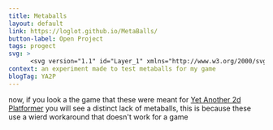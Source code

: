 ```yaml
---
title: Metaballs
layout: default
link: https://loglot.github.io/MetaBalls/
button-label: Open Project
tags: progect
svg: >                     
      <svg version="1.1" id="Layer_1" xmlns="http://www.w3.org/2000/svg" xmlns:xlink="http://www.w3.org/1999/xlink" x="0px" y="0px" viewBox="0 0 726 726" style="enable-background:new 0 0 726 726;" xml:space="preserve"><path style="fill: rgb(0, 0, 0);" d="M491.5,628.8c-1,1.2-1,1.2-1.9,2.4c-4.7,6.6-9.6,9.9-17,13.1c-2.4,1.1-4.8,2.1-7.1,3.2c-1.9,0.9-3.8,1.7-5.6,2.6c-6.1,2.7-12.1,5.5-17.9,8.5c-15,7.8-27.8,9.4-44.4,5.5c-9.1-2.2-18.5-4.7-27.9-5.2c-13.7-0.1-24.3,4.4-34.1,13.8c-7.4,7.3-13.9,13.9-24.6,16c-5.4,0.4-9.2-0.9-13.6-4.1c-0.6-0.5-1.2-0.9-1.7-1.4c-1.4-1.1-1.4-1.1-2.8-2.1c-3.8-4.9-5.9-9.8-6.5-16.1c-0.9-18.8,3.2-36.9,15.7-51.5c23.1-22,62.2-18.3,88.9-7c6.2,2.6,12.5,5.1,18.9,7.5c16.3,5.8,30.9,5.7,46.6-1.6c8.3-4,15.6-7.9,25.1-6.1c5.1,1.5,7.5,4.2,10.1,8.8C493.5,619.6,493.4,624.1,491.5,628.8z"/><path style="fill: rgb(0, 0, 0);" d="M682,615.4c-2.3,2.8-4.2,4.1-7.4,5.8c-5.5,0.6-10.8,0.4-15.8-1.8c-0.6-0.3-1.2-0.6-1.9-1c-1.5-0.7-2.9-1.5-4.3-2.2c-3-1.9-5.8-3.6-9-5c-11.9-2.6-24.4,4.4-34.3,10.1c-7.9,4.5-15.3,8.6-24.7,8.1c-1-0.1-1-0.1-2-0.2c-13-1.3-26.3-7.3-36.2-15.5c-0.9-0.8-1.9-1.6-2.8-2.5c-8.5-7.2-12.9-15.2-17.8-25.2c-4.3-9.2-8.4-17.7-16.2-24.4c-4.5-2.2-8.5-1.7-13.3-0.8c-5.8,1.4-11.2,2.6-17.2,2.7c-8.7-0.3-14.4-3.2-20.5-9.3c-4.2-6-6.1-11.7-5-19c1.8-5.6,6.4-10.4,11.4-13.5c10.3-4.4,21.7-2,31.6,1.9c3,1.3,5.9,2.5,9,3.6c10.4,2.1,18.3-0.8,27.2-6c5.6-3.4,10.8-6.8,17.5-7.2c10.5,3.7,10.5,3.7,18.2,12.2c10,12.2,22,21.2,35.2,29.7 c10.5,6.7,20.2,13.2,28.6,22.5c7.5,8.4,12.6,13.4,23.8,15.3c3.6,0.6,7.3,1.2,10.9,1.9c6.4,1.5,10.8,3.8,14.4,9.6 C682.5,608.7,682.9,611.9,682,615.4z"/><path style="fill: rgb(0, 0, 0);" d="M684.7,69.5c-10.7-9.8-23.2-11.9-37.1-11.3c-8,0.7-15.5,4.1-20.9,10.1c-6.2,8.8-6.7,16.4-5.1,26.9c1.3,4.7,2.8,9.3,4.5,13.9 c0.8,2.4,1.6,4.7,2.5,7.1c0.5,1.5,0.5,1.5,1.1,3.1c5,15.3,1.9,33.1,0.2,48.8c-0.1,0.7-0.2,1.5-0.2,2.2c-3.6,33.3-3.6,33.3-15.3,44.2 c-8,6-15.7,7.3-25.5,7.8c-2.2,0.1-4.4,0.2-6.6,0.4c-1,0-1.9,0.1-2.9,0.1c-2.7,0.4-4.4,0.7-6.6,2.3c-2.4,4.2-2.6,8.7-3,13.4 c-0.2,1.7-0.3,3.3-0.5,5c-0.2,2.6-0.5,5.2-0.7,7.8c-3,31.7-3,31.7-12.7,41.8c-4.9,4-10.4,7-15.9,10.1c-14.7,8.3-25.6,19.9-30.7,36.2 c-0.8,5.6,0.6,9.6,2.8,14.7c4.1,9.8,5.5,18.3,2.3,28.7c-3.9,9.5-11.3,18-20.6,22.4c-0.7,0.3-1.3,0.7-2,1c-2-1-2-1-4-3 c-0.5-3.1-0.6-5.7-0.6-8.8c0-0.9,0-1.8,0-2.6c0.2-8.1,1.8-15.9,3.8-23.7c2.1-8.3,3.1-15-1.2-22.9c-4.9-6.7-14-9.7-22-11 c-10.2-0.7-19.8,1.8-29.3,5.1c-12.4,4.2-12.4,4.2-18.9,1.3c-7.6-4.5-9.7-10-12-18.3c-1.8-7.9-0.5-14,3.3-21.2c2.3-2.8,2.3-2.8,5-5 c0.5-0.5,1-0.9,1.5-1.3c3.5-3.2,7.3-6,11.1-8.7c9.9-7.1,17.7-15.5,19.9-27.8c2.3-19.6-5.7-38.3-14.6-55.3 c-7.8-15.3-7.8-15.3-6.9-23.8c1-2.9,1-2.9,3-5c7.6-2.2,12.5,0.6,19.2,4.2c2.2,1.2,4.4,2.5,6.6,3.8c13.1,7.4,25.4,11.4,40.5,12.7 c15.1,1.3,26,5.2,39,12.9c8.9,5.2,18.2,10.2,28.8,10.4c2.4-0.7,2.4-0.7,4-2c2.4-4.8,0.6-11.8-0.7-16.7c-3.1-8.6-7.8-14.3-16-18.5 c-5-2.3-10.1-4.1-15.4-5.8c-6-2.1-11.4-4.5-15.9-9h-2c-0.3-0.5-0.5-1.1-0.8-1.7c-1.2-2.4-1.2-2.4-2.7-4.8c-5.8-9.5-10-19.7-14.1-30 c-6.3-15.8-14-32.4-30.4-39.8c-9.8-3.8-19.2-3.9-29,0.2c-6.1,3.1-12.1,6.6-17.9,10.2c-5,3-8.5,3.9-14.1,2.8 c-10-5-14.1-15.4-18.8-24.9c-5.7-10.9-12.3-19.7-24.2-24.1c-19.1-5.7-37.9,7.4-50,21c-4,4.9-7.7,10-11.4,15.2 c-1.2,1.6-2.4,3.2-3.6,4.8c-0.6,0.8-1.2,1.5-1.7,2.3c-9.6,11.9-23.9,16.4-37.9,20.9c-1.6,0.5-3.2,1-4.8,1.6c-4.5,1.4-9,2.8-13.5,4.2 c-1.1,0.3-2.2,0.7-3.3,1c-18.6,5.7-33.9,4.4-51.9-2.6c-7.3-2.8-15.4-3.5-22.7-0.5c-9.2,4.9-12.1,11.4-15.1,21.1 c-0.7,2.3-1.3,4.5-2,6.8c-2.8,9.1-6.6,15.4-15,20.2c-8.3,3.6-17.2,7-26.1,3.9c-6.4-4.3-9.8-10.2-12.8-17.1c-5-11-10.9-24-22.9-28.6 c-4.7-0.9-7.9,1.2-11.7,3.8c-12,9.6-18.5,22.9-20.4,38c-0.8,9.7,0.5,18,6.2,25.9c6,7,12.7,10,21.8,11.1c1.6,0.1,3.2,0.1,4.8,0.2 c0.9,0,1.7,0,2.6,0.1c1.7,0,3.5,0.1,5.2,0.1c6.8,0.2,12.3,1.4,17.2,6.4c3.7,4.7,6.3,9.8,8.8,15.3c0.6,1.2,0.6,1.2,1.2,2.5 c2.1,4.6,4.2,9.3,6.2,14c5.3,12.5,11,23.9,24.2,29.4c5.6,2,11,2.9,16.9,3.6c12.2,1.7,20.6,4.6,30.1,12.6 c8.6,6.7,17.4,11.8,28.6,11.4c3.6-0.4,7.1-1.2,10.6-1.9c14.9-3.3,23.9-1.4,37.1,5.8c4.6,2.3,7,3.3,11.9,1.7 c7-3.4,11.5-8.1,14.8-15.2c1.9-6.1,1.8-12.2-0.3-18.2c-0.6-0.9-1.2-1.7-1.8-2.6c-1-1.5-1-1.5-2-3.1c-4.1-4.7-10.3-6.2-16.2-7.2 c-5-0.3-9.5,1-14.3,2.4c-10.2,2.8-16,2.6-25.8-1.4c-3.1-1.8-4.7-3.6-6.7-6.6c-0.9-5-0.9-5,0-8c5.2-6.7,13.8-9.1,21.4-12.1 c9.1-3.7,15.9-8.8,22.8-15.8c0.8-0.8,1.7-1.7,2.5-2.6c2.1-2.2,4.1-4.4,6-6.7c6.5-7.5,13.1-13.3,23.4-14.2c16.3-0.9,35,3.1,47.9,13.5 c7.9,8,10.2,17.2,10.1,28.2c0,1.2,0,1.2,0,2.4v5.1c0,2.5,0,5,0,7.6c0,26.6-2.1,46.1-20.9,66.3c-4,4.3-7.6,8.9-11.3,13.5 c-0.8,0.9-1.5,1.8-2.3,2.7c-1.9,2.1-1.9,2.1-1.7,4.3h-2c-1.7,1.9-1.7,1.9-3.4,4.2c-0.6,0.8-1.2,1.6-1.8,2.4 c-0.6,0.8-1.2,1.6-1.8,2.4c-1,1.3-2,2.7-3,4c-2.3-0.3-4.6-0.7-7-1c-0.2-0.8-0.5-1.6-0.8-2.4c-1.5-3.1-2.3-3.2-5.2-4.6 c-0.3-0.6-0.6-1.2-0.8-1.8c-2.5-4.7-7.2-7.8-11.2-11.2c-1-0.8-1-0.8-1.9-1.7c-3.4-2.7-6.6-4.3-10.9-4.6c-9.1,1.1-15.8,8.3-21.8,14.6 c-0.8,0.8-1.6,1.6-2.4,2.5c-4.3,4.4-8.4,8.9-12.4,13.5c-6.8,7.9-15.3,16.4-25.5,19.7c-8.4-0.2-12.4-5.4-18-11 c-17.5-17.5-42.8-20.3-66.6-20.3c-22.5,0.3-41.1,11.6-57.2,26.6c-9.9,10.3-17.5,23.2-17.2,37.8c1,8.5,4.4,14.5,11,20 c6.1,4,12.7,6.3,19.6,8.5c17.6,5.8,17.6,5.8,21.9,14.4c1.1,7,0.4,12.6-1.8,19.2c-0.2,0.7-0.5,1.5-0.7,2.2c-1.1,3.5-2.2,7-3.3,10.4c-4.2,13.4-4.1,25.1,2.4,37.7c5,8.6,12.1,15.9,18.8,23.2c2,2.2,3.9,4.4,5.8,6.6c8.6,9.8,18.6,15.6,31.7,17.1 c12.1-1.2,19.4-7.3,26.9-16.4c4.7-5.8,8.9-11.8,13-18.1c0.7-1,1.3-2,2-3.1 c16-23.5,16-23.5,19.8-50.9c-2.8-9.3-7.3-15.3-14.3-21.8 c-0.8-0.8-1.6-1.6-2.5-2.4c-3.8-3.6-7.6-7.1-11.5-10.5c-3.1-2.7-5.6-5.5-8-8.8c-0.7-0.9-1.3-1.8-2-2.7c-3.1-5.1-4.3-9.8-3.7-15.8 c3.3-9.8,9-16,18-21c4.4-1.6,8.1-2.9,12.5-0.8c2.8,2,4.6,4.2,6.7,6.8c0.8,1,1.6,2,2.4,3c0.8,1,1.6,2,2.4,3c1.5,1.8,2.9,3.6,4.4,5.4 c1.1,1.3,1.1,1.3,2.2,2.7c1.6,2,3.3,4,5,5.9c10.7,12.5,12.8,21.8,13.7,38.3c1.6,19.9,23,36.4,37,48.7c2.5,2.1,5,4,7.6,6 c0.8,0.6,1.5,1.2,2.3,1.8c14.1,10.5,30.9,16.9,48.7,15.2c8.8-1.7,15.3-6.2,21-13c5.8-8.7,8.6-18.6,11.3-28.7 c2.4-8.7,5.4-16.7,13.3-21.7c5.6-3,11.5-4.9,17.6-6.8c12-4,22.9-9.2,34-15.3c2.9-1.6,5.7-3.1,8.6-4.7c12.3-6.6,24.6-13.4,36.2-21.3 c3.5-2.4,7-4.1,11-5.6c0.1,0.7,0.2,1.4,0.3,2.1c0.7,3.1,1.7,5.7,3,8.6c0.5,1.1,1,2.2,1.5,3.4c0.5,1.2,1,2.3,1.6,3.5 c0.5,1.2,1.1,2.4,1.6,3.7c9.3,21.2,9.3,21.2,22.9,39.7c0.9,1,1.8,1.9,2.7,2.9c14.1,15,14.1,15,32.2,22.5c4.4-0.2,7.8-1.8,11.6-3.9 c1.4-0.7,2.8-1.5,4.2-2.2c0.7-0.4,1.4-0.8,2.1-1.1c3.6-1.9,7.2-3.7,10.8-5.5c0.6-0.3,1.3-0.7,2-1c9.5-4.8,18.5-6.5,29-3.6 c3.5,1.3,7,2.6,10.4,4c9,3.5,18,6.5,27.3,2.4c5.7-3.3,9.3-7.7,11.6-13.9c5.9-23.2-4.6-48.7-14.9-69.2c-4.6-9.2-6.8-18.1-4.3-28.2 c2.7-8.1,7.2-14.4,12.4-21.1c10.8-13.9,17.2-23.9,15.9-42c-2.2-10.5-8.9-19.1-15.1-27.6c-6.2-8.4-10.8-15.6-9.9-26.4 c2.2-7.3,5.8-13,10.4-18.9c9.6-13,13-24.9,16-40.5c2.8-14,6.9-27.2,11.6-40.6c4.4-12.4,7.1-24.9,8.1-38.1c0.1-1,0.2-1.9,0.2-2.9 c0.5-6.8,0.8-13.5,0.8-20.3c0-0.8,0-1.7,0-2.5C693.8,89.1,691.6,77.3,684.7,69.5z M356,439c-8.3,8.8-22.7,8.7-33.9,9.2 c-18.5,0.5-36.1-3.5-50.1-16.2c-3.9-5.4-5.5-10.3-5-17c3.4-17.8,15.4-34,26-48.2c2.1-2.7,2.1-2.7,3.7-5.6c1.4-2.2,1.4-2.2,3.5-3 c0.6-0.1,1.2-0.1,1.8-0.2c0.3-1.3,0.7-2.6,1-4c0.6,0.7,1.1,1.4,1.7,2.2c2.2,2.8,2.2,2.8,4.5,5c2.2,2.1,4.2,4.3,6.3,6.5 c10.2,11,20.6,21.5,32.1,31.2c6.9,6,11.8,13,12.8,22.2C360.6,427.9,360.3,433.6,356,439z"/> </svg>
context: an experiment made to test metaballs for my game
blogTag: YA2P
---
```

now, if you look a the game that these were meant for [Yet Another 2d Platformer](./100YA2P.html) you will see a distinct lack of metaballs, this is because these use a wierd workaround that doesn't work for a game